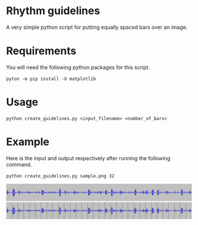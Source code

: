# Rhythm guidelines
A very simple python script for putting equally spaced bars over an image.

# Requirements
You will need the following python packages for this script.
```
pyton -m pip install -U matplotlib
```

# Usage
```
python create_guidelines.py <input_filename> <number_of_bars>
```

# Example
Here is the input and output respectively after running the following command.
```
python create_guidelines.py sample.png 32 
```
![sample.png](sample.png)
![sample_out.png](sample_out.png)

